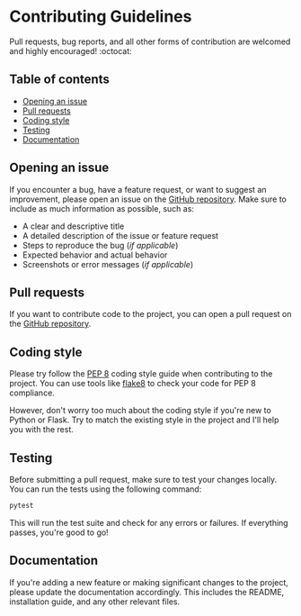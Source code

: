 # Contributing Guidelines

Pull requests, bug reports, and all other forms of contribution are welcomed and highly encouraged! :octocat:

## Table of contents

-   [Opening an issue](#opening-an-issue)
-   [Pull requests](#pull-requests)
-   [Coding style](#coding-style)
-   [Testing](#testing)
-   [Documentation](#documentation)

## Opening an issue

If you encounter a bug, have a feature request, or want to suggest an improvement, please open an issue on the [GitHub repository](https://github.com/dan-koller/exifex/issues). Make sure to include as much information as possible, such as:

-   A clear and descriptive title
-   A detailed description of the issue or feature request
-   Steps to reproduce the bug (_if applicable_)
-   Expected behavior and actual behavior
-   Screenshots or error messages (_if applicable_)

## Pull requests

If you want to contribute code to the project, you can open a pull request on the [GitHub repository](https://github.com/dan-koller/exifex/pulls).

## Coding style

Please try follow the [PEP 8](https://pep8.org/) coding style guide when contributing to the project. You can use tools like [flake8](https://flake8.pycqa.org/) to check your code for PEP 8 compliance.

However, don't worry too much about the coding style if you're new to Python or Flask. Try to match the existing style in the project and I'll help you with the rest.

## Testing

Before submitting a pull request, make sure to test your changes locally. You can run the tests using the following command:

```bash
pytest
```

This will run the test suite and check for any errors or failures. If everything passes, you're good to go!

## Documentation

If you're adding a new feature or making significant changes to the project, please update the documentation accordingly. This includes the README, installation guide, and any other relevant files.
